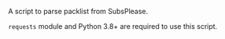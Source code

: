 A script to parse packlist from SubsPlease.

`requests` module and Python 3.8+ are required to use this script.
